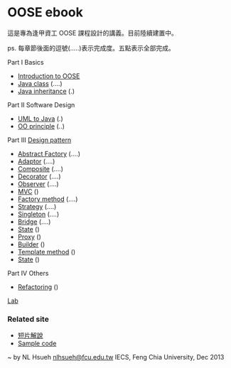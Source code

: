 OOSE ebook
=========

這是專為逢甲資工 OOSE 課程設計的講義。目前陸續建置中。

ps. 每章節後面的逗號(.....)表示完成度。五點表示全部完成。

Part I Basics
* [Introduction to OOSE]()
* [Java class](manuscript/ch1java.md) (....)
* [Java inheritance](manuscript/ch2inheritance.md) (.)

Part II Software Design	
* [UML to Java](manuscript/ch3UML2java.md) (.)
* [OO principle](manuscript/ch4OOPrinciple.md) (..)

Part III [Design pattern](./manuscript/ch5DesignPattern.md)
* [Abstract Factory](manuscript/DPAbstractFactory.md) (....)
* [Adaptor](manuscript/DPAdaptor.md) (....)
* [Composite](manuscript/DPComposite.md) (....)
* [Decorator](manuscript/DPDecorator.md) (....)
* [Observer](manuscript/DPObserver.md) (....)
* [MVC](manuscript/MVC.md) ()
* [Factory method](manuscript/DPFactoryMethod.md) (....)
* [Strategy](manuscript/DPStrategy.md) (....)
* [Singleton](manuscript/DPSingleton.md) (....)
* [Bridge](manuscript/DPBridge.md) (....)
* [State](manuscript/DPState.md) ()
* [Proxy](manuscript/DPProxy.md) ()
* [Builder](manuscript/DPBuilder.md) ()
* [Template method](manuscript/DPTemplateMethod.md) ()
* [State](manuscript/DPState.md) ()

Part IV Others
* [Refactoring](manuscript/Refactoring.md) ()

[Lab](manuscript/Lab.md)

### Related site
- [短片解說](http://www.youtube.com/channel/UCYbA_ySLt_n5ZnKr2iGjm3w)
- [Sample code](https://github.com/nlhsueh/OOSE103_1)

~ by NL Hsueh
nlhsueh@fcu.edu.tw
IECS, Feng Chia University, Dec 2013
